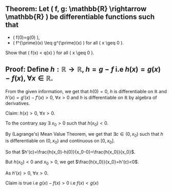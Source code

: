 ## Theorem: Let \( f, g: \mathbb{R} \rightarrow \mathbb{R} \) be differentiable functions such that

- \( f(0)=g(0) \),
- \( f^{\prime}(x) \leq g^{\prime}(x) \) for all \( x \geq 0 \).

Show that \( f(x) < q(x) \) for all \( x \geq 0 \).


## Proof: Define $h:\mathbb{R}\to\mathbb{R}$,  $h=g-f$ i.e $h(x)=g(x)-f(x)$, $\forall x \in \mathbb{R}$. 

From the given information, we get that $h(0)=0$, $h$ is differentiable on $\mathbb{R}$ and $h'(x)=g'(x)-f'(x)>0$, $\forall x>0$ and $h$ is differentiable on $\mathbb{R}$ by algebra of derivatives.

Claim: $h(x)>0$, $\forall x >0$. 

To the contrary say $\exists$ $x_0>0$ such that $h(x_0)<0$. 

By (Lagrange's) Mean Value Theorem, we get that $\exists c \in (0, x_0)$ such that $h$ is differentiable on $(0, x_0)$ and continuous on $[0, x_0]$. 

So that $h'(c)=\frac{h(x_0)-h(0)}{x_0-0}=\frac{h(x_0)}{x_0}$. 

But $h(x_0)<0$ and $x_0>0$, we get $\frac{h(x_0)}{x_0}=h'(c)<0$.

As $h'(x)>0$, $\forall x>0$. 

Claim is true 
i.e $g(x)-f(x)>0$
i.e $f(x) < g(x)$
